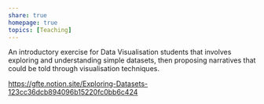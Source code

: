 ```yaml
---
share: true
homepage: true
topics: [Teaching]
---
```

An introductory exercise for Data Visualisation students that involves exploring and understanding simple datasets, then proposing  narratives that could be told through visualisation techniques.  

https://gfte.notion.site/Exploring-Datasets-123cc36dcb894096b15220fc0bb6c424